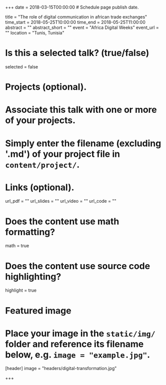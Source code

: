 +++
date = 2018-03-15T00:00:00  # Schedule page publish date.

title = "The role of digital communication in african trade exchanges"
time_start = 2018-05-25T10:00:00
time_end = 2018-05-25T11:00:00
abstract = ""
abstract_short = ""
event = "Africa Digital Weeks"
event_url = ""
location = "Tunis, Tunisia"

# Is this a selected talk? (true/false)
selected = false

# Projects (optional).
#   Associate this talk with one or more of your projects.
#   Simply enter the filename (excluding '.md') of your project file in `content/project/`.

# Links (optional).
url_pdf = ""
url_slides = ""
url_video = ""
url_code = ""

# Does the content use math formatting?
math = true

# Does the content use source code highlighting?
highlight = true

# Featured image
# Place your image in the `static/img/` folder and reference its filename below, e.g. `image = "example.jpg"`.
[header]
image = "headers/digital-transformation.jpg"

+++
